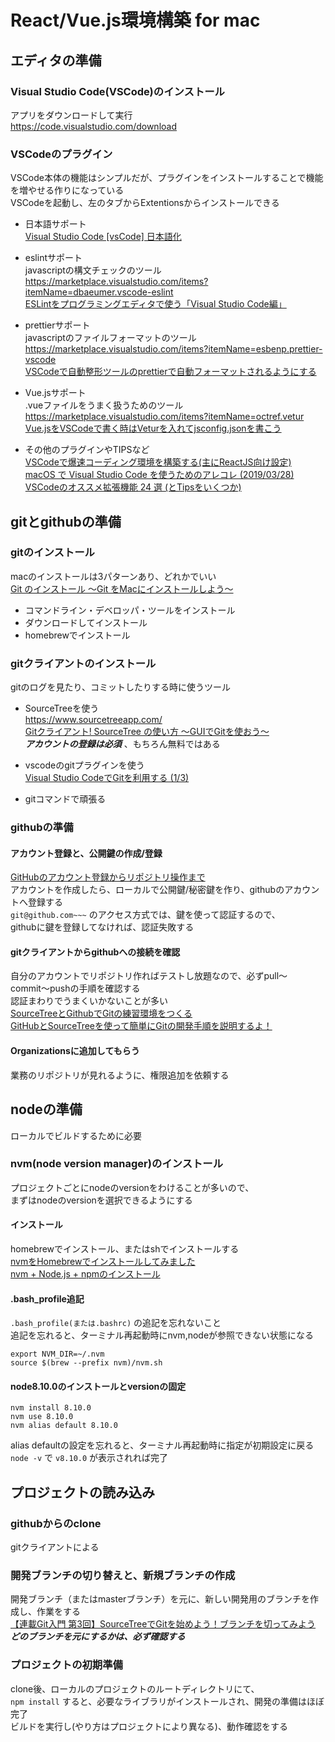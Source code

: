 # React/Vue.js環境構築 for mac

## エディタの準備
### Visual Studio Code(VSCode)のインストール
アプリをダウンロードして実行  
https://code.visualstudio.com/download  

### VSCodeのプラグイン
VSCode本体の機能はシンプルだが、プラグインをインストールすることで機能を増やせる作りになっている  
VSCodeを起動し、左のタブからExtentionsからインストールできる  

- 日本語サポート  
[Visual Studio Code [vsCode] 日本語化](https://qiita.com/ntkgcj/items/e77331932c7983dea830)  

- eslintサポート  
javascriptの構文チェックのツール  
https://marketplace.visualstudio.com/items?itemName=dbaeumer.vscode-eslint  
[ESLintをプログラミングエディタで使う「Visual Studio Code編」](https://blog.htmlhifive.com/2018/01/17/eslint-vscode/)  

- prettierサポート  
javascriptのファイルフォーマットのツール  
https://marketplace.visualstudio.com/items?itemName=esbenp.prettier-vscode  
[VSCodeで自動整形ツールのprettierで自動フォーマットされるようにする](https://qiita.com/sifue/items/dd1fdc538df69aedd1da)  

- Vue.jsサポート  
.vueファイルをうまく扱うためのツール  
https://marketplace.visualstudio.com/items?itemName=octref.vetur  
[Vue.jsをVSCodeで書く時はVeturを入れてjsconfig.jsonを書こう](https://qiita.com/nyallpo/items/c50909926e465fabdb55)  

- その他のプラグインやTIPSなど  
[VSCodeで爆速コーディング環境を構築する(主にReactJS向け設定)](https://qiita.com/teradonburi/items/c4cbd7dd5b4810e1a3a9)  
[macOS で Visual Studio Code を使うためのアレコレ (2019/03/28)](https://qiita.com/satokaz/items/6a6a0d9b6489ec2d1803)  
[VSCodeのオススメ拡張機能 24 選 (とTipsをいくつか)](https://qiita.com/sensuikan1973/items/74cf5383c02dbcd82234)  


## gitとgithubの準備
### gitのインストール
macのインストールは3パターンあり、どれかでいい  
[Git のインストール 〜Git をMacにインストールしよう〜](https://tracpath.com/bootcamp/git-install-to-mac.html)  

- コマンドライン・デベロッパ・ツールをインストール  
- ダウンロードしてインストール  
- homebrewでインストール  

### gitクライアントのインストール
gitのログを見たり、コミットしたりする時に使うツール  

- SourceTreeを使う  
https://www.sourcetreeapp.com/  
[Gitクライアント! SourceTree の使い方 ～GUIでGitを使おう～](https://tracpath.com/bootcamp/learning_git_sourcetree.html)  
***アカウントの登録は必須*** 、もちろん無料ではある  

- vscodeのgitプラグインを使う  
[Visual Studio CodeでGitを利用する (1/3)](https://www.atmarkit.co.jp/ait/articles/1507/21/news017.html)  

- gitコマンドで頑張る  

### githubの準備
#### アカウント登録と、公開鍵の作成/登録
[GitHubのアカウント登録からリポジトリ操作まで](https://qiita.com/muneo/items/1321bf8cdb21178a73e2)  
アカウントを作成したら、ローカルで公開鍵/秘密鍵を作り、githubのアカウントへ登録する  
`git@github.com~~~` のアクセス方式では、鍵を使って認証するので、  
githubに鍵を登録してなければ、認証失敗する  

#### gitクライアントからgithubへの接続を確認
自分のアカウントでリポジトリ作ればテストし放題なので、必ずpull〜commit〜pushの手順を確認する  
認証まわりでうまくいかないことが多い  
[SourceTreeとGithubでGitの練習環境をつくる](https://qiita.com/naoki85/items/4f44601f1365c18035f4)  
[GitHubとSourceTreeを使って簡単にGitの開発手順を説明するよ！](https://high-programmer.com/2018/08/30/github_sourcetree_flow/)  

#### Organizationsに追加してもらう
業務のリポジトリが見れるように、権限追加を依頼する  


## nodeの準備
ローカルでビルドするために必要  

### nvm(node version manager)のインストール
プロジェクトごとにnodeのversionをわけることが多いので、  
まずはnodeのversionを選択できるようにする  

#### インストール
homebrewでインストール、またはshでインストールする  
[nvmをHomebrewでインストールしてみました](http://furudate.hatenablog.com/entry/2015/02/06/003422)  
[nvm + Node.js + npmのインストール](https://qiita.com/sansaisoba/items/242a8ba95bf70ba179d3)  

#### .bash_profile追記
`.bash_profile(または.bashrc)` の追記を忘れないこと  
追記を忘れると、ターミナル再起動時にnvm,nodeが参照できない状態になる  

```
export NVM_DIR=~/.nvm
source $(brew --prefix nvm)/nvm.sh
```

#### node8.10.0のインストールとversionの固定
```
nvm install 8.10.0
nvm use 8.10.0
nvm alias default 8.10.0
```

alias defaultの設定を忘れると、ターミナル再起動時に指定が初期設定に戻る  
`node -v` で `v8.10.0` が表示されれば完了  


## プロジェクトの読み込み
### githubからのclone
gitクライアントによる  

### 開発ブランチの切り替えと、新規ブランチの作成
開発ブランチ（またはmasterブランチ）を元に、新しい開発用のブランチを作成し、作業をする  
[【連載Git入門 第3回】SourceTreeでGitを始めよう！ブランチを切ってみよう](https://naichilab.blogspot.com/2014/01/git-3sourcetreegit.html)  
***どのブランチを元にするかは、必ず確認する***  

### プロジェクトの初期準備
clone後、ローカルのプロジェクトのルートディレクトリにて、  
`npm install` すると、必要なライブラリがインストールされ、開発の準備はほぼ完了  
ビルドを実行し(やり方はプロジェクトにより異なる)、動作確認をする  

